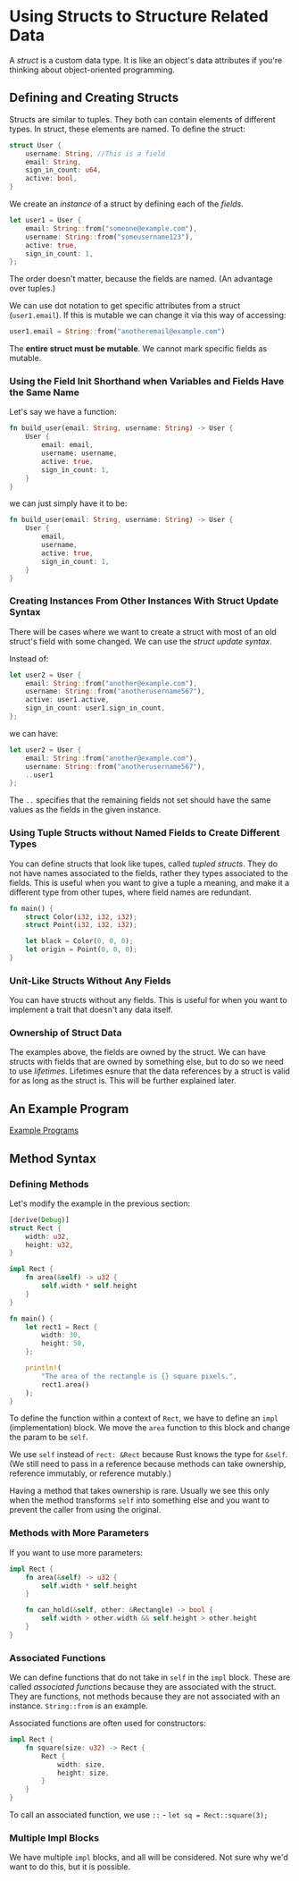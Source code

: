 # Using Structs to Structure Related Data

A *struct* is a custom data type. It is like an object's data attributes if you're thinking about object-oriented programming.

## Defining and Creating Structs

Structs are similar to tuples. They both can contain elements of different types. In struct, these elements are named. To define the struct:

```rust
struct User {
    username: String, //This is a field
    email: String,
    sign_in_count: u64,
    active: bool,
}
```

We create an *instance* of a struct by defining each of the *fields*.

```rust
let user1 = User {
    email: String::from("someone@example.com"),
    username: String::from("someusername123"),
    active: true,
    sign_in_count: 1,
};
```

The order doesn't matter, because the fields are named. (An advantage over tuples.)

We can use dot notation to get specific attributes from a struct (`user1.email`). If this is mutable we can change it via this way of accessing:

```rust
user1.email = String::from("anotheremail@example.com")
```

The **entire struct must be mutable**. We cannot mark specific fields as mutable.

### Using the Field Init Shorthand when Variables and Fields Have the Same Name

Let's say we have a function:

```rust
fn build_user(email: String, username: String) -> User {
    User {
        email: email,
        username: username,
        active: true,
        sign_in_count: 1,
    }
}
```

we can just simply have it to be:

```rust
fn build_user(email: String, username: String) -> User {
    User {
        email,
        username,
        active: true,
        sign_in_count: 1,
    }
}
```

### Creating Instances From Other Instances With Struct Update Syntax

There will be cases where we want to create a struct with most of an old struct's field with some changed. We can use the *struct update syntax*.

Instead of:

```rust
let user2 = User {
    email: String::from("another@example.com"),
    username: String::from("anotherusername567"),
    active: user1.active,
    sign_in_count: user1.sign_in_count,
};
```

we can have:

```rust
let user2 = User {
    email: String::from("another@example.com"),
    username: String::from("anotherusername567"),
    ..user1
};
```

The `..` specifies that the remaining fields not set should have the same values as the fields in the given instance.

### Using Tuple Structs without Named Fields to Create Different Types

You can define structs that look like tupes, called *tupled structs*. They do not have names associated to the fields, rather they types associated to the fields. This is useful when you want to give a tuple a meaning, and make it a different type from other tupes, where field names are redundant.

```rust
fn main() {
    struct Color(i32, i32, i32);
    struct Point(i32, i32, i32);

    let black = Color(0, 0, 0);
    let origin = Point(0, 0, 0);
}
```

### Unit-Like Structs Without Any Fields

You can have structs without any fields. This is useful for when you want to implement a trait that doesn't any data itself.

### Ownership of Struct Data

The examples above, the fields are owned by the struct. We can have structs with fields that are owned by something else, but to do so we need to use *lifetimes*. Lifetimes esnure that the data references by a struct is valid for as long as the struct is. This will be further explained later.

## An Example Program

[Example Programs](src/ch-5)

## Method Syntax

### Defining Methods

Let's modify the example in the previous section:

```rust
[derive(Debug)]
struct Rect {
    width: u32,
    height: u32,
}

impl Rect {
    fn area(&self) -> u32 {
        self.width * self.height
    }
}

fn main() {
    let rect1 = Rect {
        width: 30,
        height: 50,
    };

    println!(
        "The area of the rectangle is {} square pixels.",
        rect1.area()
    );
}
```

To define the function within a context of `Rect`, we have to define an `impl` (implementation) block. We move the `area` function to this block and change the param to be `self`.

We use `self` instead of `rect: &Rect` because Rust knows the type for `&self`. (We still need to pass in a reference because methods can take ownership, reference immutably, or reference mutably.)

Having a method that takes ownership is rare. Usually we see this only when the method transforms `self` into something else and you want to prevent the caller from using the original.

### Methods with More Parameters

If you want to use more parameters:

```rust
impl Rect {
    fn area(&self) -> u32 {
        self.width * self.height
    }

    fn can_hold(&self, other: &Rectangle) -> bool {
        self.width > other.width && self.height > other.height
    }
}
```

### Associated Functions

We can define functions that do not take in `self` in the `impl` block. These are called *associated functions* because they are associated with the struct. They are functions, not methods because they are not associated with an instance. `String::from` is an example.

Associated functions are often used for constructors:

```rust
impl Rect {
    fn square(size: u32) -> Rect {
        Rect {
            width: size,
            height: size,
        }
    }
}
```

To call an associated function, we use `::` - `let sq = Rect::square(3);`

### Multiple Impl Blocks

We have multiple `impl` blocks, and all will be considered. Not sure why we'd want to do this, but it is possible.
